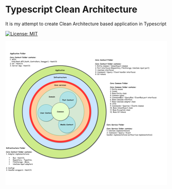 # Typescript Clean Architecture

It is my attempt to create Clean Architecture based application in Typescript

[![License: MIT](https://img.shields.io/badge/License-MIT-brightgreen.svg)](./LICENSE)

<p align="center"> 
<img src="./asset/IPosterStructure.png">
</p>
